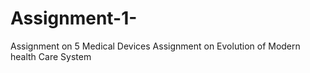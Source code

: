 # Assignment-1-
Assignment on 5 Medical Devices
Assignment on Evolution of Modern health Care System
